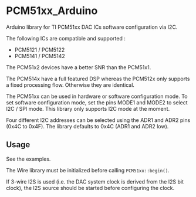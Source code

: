 # PCM51xx_Arduino
Arduino library for TI PCM51xx DAC ICs software configuration via I2C.

The following ICs are compatible and supported :
* PCM5121 / PCM5122
* PCM5141 / PCM5142

The PCM51x2 devices have a better SNR than the PCM51x1.

The PCM514x have a full featured DSP whereas the PCM512x only supports a fixed processing flow. Otherwise they are identical.

The PCM51xx can be used in hardware or software configuration mode. To set software configuration mode, set the pins MODE1 and MODE2 to select I2C / SPI mode. This library only supports I2C mode at the moment.

Four different I2C addresses can be selected using the ADR1 and ADR2 pins (0x4C to 0x4F). The library defaults to 0x4C (ADR1 and ADR2 low).

## Usage
See the examples.

The Wire library must be initialized before calling `PCM51xx::begin()`.

If 3-wire I2S is used (i.e. the DAC system clock is derived from the I2S bit clock), the I2S source should be started before configuring the clock.
